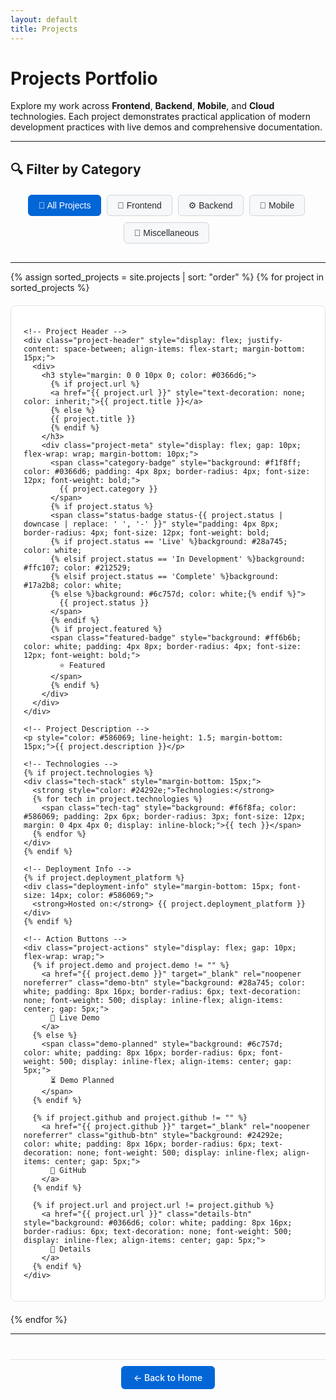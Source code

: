 ```yaml
---
layout: default
title: Projects
---
```


# Projects Portfolio

Explore my work across **Frontend**, **Backend**, **Mobile**, and **Cloud** technologies. Each project demonstrates practical application of modern development practices with live demos and comprehensive documentation.

---

## 🔍 Filter by Category

<div class="filter-buttons" style="margin: 20px 0; text-align: center;">
  <button onclick="filterProjects('All')" class="filter-btn active" data-filter="All">🎯 All Projects</button>
  <button onclick="filterProjects('Frontend')" class="filter-btn" data-filter="Frontend">🎨 Frontend</button>
  <button onclick="filterProjects('Backend')" class="filter-btn" data-filter="Backend">⚙️ Backend</button>
  <button onclick="filterProjects('Mobile')" class="filter-btn" data-filter="Mobile">📱 Mobile</button>
  <button onclick="filterProjects('Miscellaneous')" class="filter-btn" data-filter="Miscellaneous">🔧 Miscellaneous</button>
</div>

<div id="project-count" style="text-align: center; margin: 10px 0; color: #666;"></div>

---

<div id="projects-list">
{% assign sorted_projects = site.projects | sort: "order" %}
{% for project in sorted_projects %}
  <div class="project-card" data-category="{{ project.category }}" style="border: 1px solid #e1e4e8; border-radius: 8px; padding: 20px; margin: 20px 0; background: #fff;">
    
    <!-- Project Header -->
    <div class="project-header" style="display: flex; justify-content: space-between; align-items: flex-start; margin-bottom: 15px;">
      <div>
        <h3 style="margin: 0 0 10px 0; color: #0366d6;">
          {% if project.url %}
          <a href="{{ project.url }}" style="text-decoration: none; color: inherit;">{{ project.title }}</a>
          {% else %}
          {{ project.title }}
          {% endif %}
        </h3>
        <div class="project-meta" style="display: flex; gap: 10px; flex-wrap: wrap; margin-bottom: 10px;">
          <span class="category-badge" style="background: #f1f8ff; color: #0366d6; padding: 4px 8px; border-radius: 4px; font-size: 12px; font-weight: bold;">
            {{ project.category }}
          </span>
          {% if project.status %}
          <span class="status-badge status-{{ project.status | downcase | replace: ' ', '-' }}" style="padding: 4px 8px; border-radius: 4px; font-size: 12px; font-weight: bold;
          {% if project.status == 'Live' %}background: #28a745; color: white;
          {% elsif project.status == 'In Development' %}background: #ffc107; color: #212529;
          {% elsif project.status == 'Complete' %}background: #17a2b8; color: white;
          {% else %}background: #6c757d; color: white;{% endif %}">
            {{ project.status }}
          </span>
          {% endif %}
          {% if project.featured %}
          <span class="featured-badge" style="background: #ff6b6b; color: white; padding: 4px 8px; border-radius: 4px; font-size: 12px; font-weight: bold;">
            ⭐ Featured
          </span>
          {% endif %}
        </div>
      </div>
    </div>

    <!-- Project Description -->
    <p style="color: #586069; line-height: 1.5; margin-bottom: 15px;">{{ project.description }}</p>

    <!-- Technologies -->
    {% if project.technologies %}
    <div class="tech-stack" style="margin-bottom: 15px;">
      <strong style="color: #24292e;">Technologies:</strong>
      {% for tech in project.technologies %}
        <span class="tech-tag" style="background: #f6f8fa; color: #586069; padding: 2px 6px; border-radius: 3px; font-size: 12px; margin: 0 4px 4px 0; display: inline-block;">{{ tech }}</span>
      {% endfor %}
    </div>
    {% endif %}

    <!-- Deployment Info -->
    {% if project.deployment_platform %}
    <div class="deployment-info" style="margin-bottom: 15px; font-size: 14px; color: #586069;">
      <strong>Hosted on:</strong> {{ project.deployment_platform }}
    </div>
    {% endif %}

    <!-- Action Buttons -->
    <div class="project-actions" style="display: flex; gap: 10px; flex-wrap: wrap;">
      {% if project.demo and project.demo != "" %}
        <a href="{{ project.demo }}" target="_blank" rel="noopener noreferrer" class="demo-btn" style="background: #28a745; color: white; padding: 8px 16px; border-radius: 6px; text-decoration: none; font-weight: 500; display: inline-flex; align-items: center; gap: 5px;">
          🚀 Live Demo
        </a>
      {% else %}
        <span class="demo-planned" style="background: #6c757d; color: white; padding: 8px 16px; border-radius: 6px; font-weight: 500; display: inline-flex; align-items: center; gap: 5px;">
          ⏳ Demo Planned
        </span>
      {% endif %}

      {% if project.github and project.github != "" %}
        <a href="{{ project.github }}" target="_blank" rel="noopener noreferrer" class="github-btn" style="background: #24292e; color: white; padding: 8px 16px; border-radius: 6px; text-decoration: none; font-weight: 500; display: inline-flex; align-items: center; gap: 5px;">
          🐙 GitHub
        </a>
      {% endif %}

      {% if project.url and project.url != project.github %}
        <a href="{{ project.url }}" class="details-btn" style="background: #0366d6; color: white; padding: 8px 16px; border-radius: 6px; text-decoration: none; font-weight: 500; display: inline-flex; align-items: center; gap: 5px;">
          📄 Details
        </a>
      {% endif %}
    </div>
  </div>
{% endfor %}
</div>

<div id="no-projects" style="display: none; text-align: center; padding: 40px; color: #586069;">
  <h3>No projects found</h3>
  <p>Try selecting a different category filter.</p>
  <button onclick="filterProjects('All')" style="background: #0366d6; color: white; border: none; padding: 8px 16px; border-radius: 6px; cursor: pointer;">Show All Projects</button>
</div>

---

<style>
.filter-btn {
  background: #f6f8fa;
  border: 1px solid #d1d5da;
  border-radius: 6px;
  color: #24292e;
  cursor: pointer;
  font-size: 14px;
  font-weight: 500;
  margin: 0 5px 10px 0;
  padding: 8px 16px;
  transition: all 0.2s ease;
}

.filter-btn:hover {
  background: #e1e4e8;
  border-color: #c6cbd1;
  transform: translateY(-1px);
}

.filter-btn.active {
  background: #0366d6;
  border-color: #0366d6;
  color: white;
}

.project-card {
  transition: transform 0.2s ease, box-shadow 0.2s ease;
}

.project-card:hover {
  transform: translateY(-2px);
  box-shadow: 0 4px 12px rgba(0,0,0,0.15);
}

.project-actions a:hover,
.project-actions span:hover {
  transform: translateY(-1px);
  box-shadow: 0 2px 4px rgba(0,0,0,0.2);
}

@media (max-width: 768px) {
  .filter-buttons {
    text-align: left;
  }
  
  .filter-btn {
    margin: 0 5px 5px 0;
    padding: 6px 12px;
    font-size: 13px;
  }
  
  .project-actions {
    flex-direction: column;
  }
  
  .project-actions a,
  .project-actions span {
    text-align: center;
    justify-content: center;
  }
  
  .recommended-projects {
    grid-template-columns: 1fr;
  }
}

@media (max-width: 480px) {
  .project-card {
    padding: 15px;
    margin: 15px 0;
  }
  
  .project-header {
    flex-direction: column;
  }
  
  .project-meta {
    margin-top: 10px;
  }
}
</style>

<script>
// Project filtering functionality with improved error handling
function filterProjects(category) {
  const cards = document.querySelectorAll('.project-card');
  const noProjectsMsg = document.getElementById('no-projects');
  const countDisplay = document.getElementById('project-count');
  let visibleCount = 0;

  // Update active filter button
  document.querySelectorAll('.filter-btn').forEach(btn => {
    btn.classList.remove('active');
    if (btn.getAttribute('data-filter') === category) {
      btn.classList.add('active');
    }
  });

  // Filter project cards with case-insensitive matching
  cards.forEach(card => {
    const cardCategory = card.getAttribute('data-category');
    const shouldShow = category === 'All' || 
                      cardCategory === category || 
                      cardCategory.toLowerCase() === category.toLowerCase();
    
    if (shouldShow) {
      card.style.display = '';
      card.style.opacity = '1';
      visibleCount++;
    } else {
      card.style.display = 'none';
      card.style.opacity = '0';
    }
  });

  // Update count and show/hide no results message
  if (visibleCount === 0) {
    noProjectsMsg.style.display = 'block';
    countDisplay.textContent = '';
  } else {
    noProjectsMsg.style.display = 'none';
    const totalProjects = cards.length;
    const countText = category === 'All' 
      ? `Showing all ${totalProjects} projects`
      : `Showing ${visibleCount} of ${totalProjects} projects in ${category}`;
    countDisplay.textContent = countText;
  }

  // Smooth scroll to projects list after filtering
  setTimeout(() => {
    document.getElementById('projects-list').scrollIntoView({ 
      behavior: 'smooth', 
      block: 'start' 
    });
  }, 100);
}

// Initialize page with all projects visible
document.addEventListener('DOMContentLoaded', function() {
  filterProjects('All');
  
  // Add keyboard navigation for filter buttons
  document.querySelectorAll('.filter-btn').forEach(btn => {
    btn.addEventListener('keydown', function(e) {
      if (e.key === 'Enter' || e.key === ' ') {
        e.preventDefault();
        this.click();
      }
    });
  });
});

// Smooth scrolling for anchor links
document.querySelectorAll('a[href^="#"]').forEach(anchor => {
  anchor.addEventListener('click', function (e) {
    e.preventDefault();
    const target = document.querySelector(this.getAttribute('href'));
    if (target) {
      target.scrollIntoView({
        behavior: 'smooth',
        block: 'start'
      });
    }
  });
});

// Performance optimization: debounce rapid filter clicks
let filterTimeout;
function debouncedFilter(category) {
  clearTimeout(filterTimeout);
  filterTimeout = setTimeout(() => filterProjects(category), 100);
}
</script>

<div style="text-align: center; margin: 40px 0; padding: 20px; border-top: 1px solid #e1e4e8;">
  <a href="{{ site.baseurl }}/" style="background: #0366d6; color: white; padding: 10px 20px; border-radius: 6px; text-decoration: none; font-weight: 500;">
    ← Back to Home
  </a>
</div>
